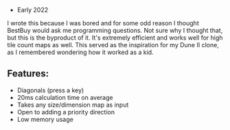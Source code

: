 - Early 2022

I wrote this because I was bored and for some odd reason I thought BestBuy would ask me programming questions. Not sure why I thought that, but this is the byproduct of it.
It's extremely efficient and works well for high tile count maps as well. This served as the inspiration for my Dune II clone, as I remembered wondering how it worked as a kid. 

## Features:
- Diagonals (press a key)
- 20ms calculation time on average
- Takes any size/dimension map as input
- Open to adding a priority direction
- Low memory usage
